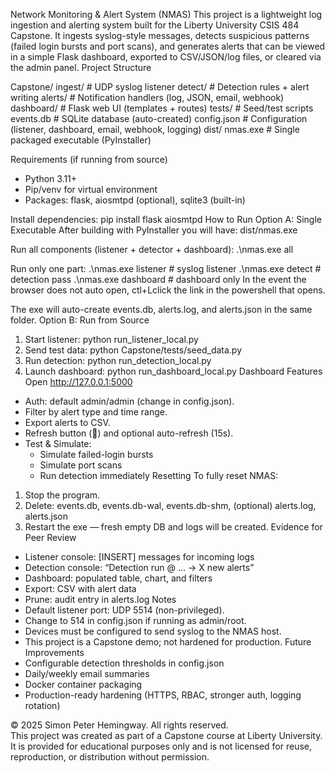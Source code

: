 Network Monitoring & Alert System (NMAS)
This project is a lightweight log ingestion and alerting system built for the Liberty University CSIS 484 Capstone. It ingests syslog-style messages, detects suspicious patterns (failed login bursts and port scans), and generates alerts that can be viewed in a simple Flask dashboard, exported to CSV/JSON/log files, or cleared via the admin panel.
Project Structure

Capstone/
  ingest/              # UDP syslog listener
  detect/              # Detection rules + alert writing
  alerts/              # Notification handlers (log, JSON, email, webhook)
  dashboard/           # Flask web UI (templates + routes)
  tests/               # Seed/test scripts
  events.db            # SQLite database (auto-created)
  config.json          # Configuration (listener, dashboard, email, webhook, logging)
dist/
  nmas.exe             # Single packaged executable (PyInstaller)

Requirements (if running from source)
- Python 3.11+
- Pip/venv for virtual environment
- Packages: flask, aiosmtpd (optional), sqlite3 (built-in)

Install dependencies:
pip install flask aiosmtpd
How to Run
Option A: Single Executable
After building with PyInstaller you will have:
dist/nmas.exe

Run all components (listener + detector + dashboard):
.\nmas.exe all

Run only one part:
.\nmas.exe listener     # syslog listener
.\nmas.exe detect       # detection pass
.\nmas.exe dashboard    # dashboard only
In the event the browser does not auto open, ctl+Lclick the link in the powershell that opens. 

The exe will auto-create events.db, alerts.log, and alerts.json in the same folder.
Option B: Run from Source
1. Start listener: python run_listener_local.py
2. Send test data: python Capstone/tests/seed_data.py
3. Run detection: python run_detection_local.py
4. Launch dashboard: python run_dashboard_local.py
Dashboard Features
Open http://127.0.0.1:5000

- Auth: default admin/admin (change in config.json).
- Filter by alert type and time range.
- Export alerts to CSV.
- Refresh button (🔄) and optional auto-refresh (15s).
- Test & Simulate:
   - Simulate failed-login bursts
   - Simulate port scans
   - Run detection immediately
Resetting
To fully reset NMAS:
1. Stop the program.
2. Delete: events.db, events.db-wal, events.db-shm, (optional) alerts.log, alerts.json
3. Restart the exe — fresh empty DB and logs will be created.
Evidence for Peer Review
- Listener console: [INSERT] messages for incoming logs
- Detection console: “Detection run @ … -> X new alerts”
- Dashboard: populated table, chart, and filters
- Export: CSV with alert data
- Prune: audit entry in alerts.log
Notes
- Default listener port: UDP 5514 (non-privileged).
- Change to 514 in config.json if running as admin/root.
- Devices must be configured to send syslog to the NMAS host.
- This project is a Capstone demo; not hardened for production.
Future Improvements
- Configurable detection thresholds in config.json
- Daily/weekly email summaries
- Docker container packaging
- Production-ready hardening (HTTPS, RBAC, stronger auth, logging rotation)


© 2025 Simon Peter Hemingway. All rights reserved.  
This project was created as part of a Capstone course at Liberty University.  
It is provided for educational purposes only and is not licensed for reuse,
reproduction, or distribution without permission.
